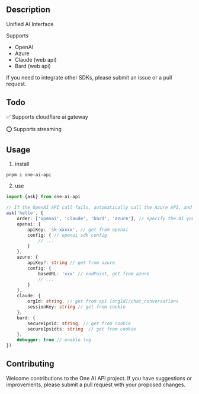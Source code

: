## Description
Unified AI Interface
 
Supports
- OpenAI
- Azure
- Claude (web api)
- Bard (web api)

If you need to integrate other SDKs, please submit an issue or a pull request.


## Todo
✅ Supports cloudflare ai gateway

⭕️ Supports streaming


## Usage
1. install
```shell
pnpm i one-ai-api
```

2. use
```typescript
import {ask} from one-ai-api

// If the OpenAI API call fails, automatically call the Azure API, and so on.
ask('hello', {
    order: ['openai', 'claude', 'bard', 'azure'], // specify the AI you want to use and the order of their usage.
    openai: {
        apiKey: 'sk-xxxxx', // get from openai
        config: { // openai sdk config
            // ...
        }
    },
    azure: {
        apiKey?: string // get from azure
        config: {
            baseURL: 'xxx' // endPoint, get from azure
            // ...
        }
    },
    claude: {
        orgId: string, // get from api [orgId]/chat_conversations
        sessionKey: string // get from cookie
    },
    bard: {
        secure1psid: string, // get from cookie
        secure1psidts: string  // get from cookie
    },
    debugger: true // enable log
})
```

## Contributing
Welcome contributions to the One AI API project. If you have suggestions or improvements, please submit a pull request with your proposed changes.
